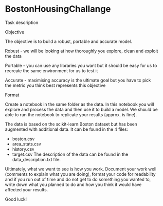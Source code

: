 # BostonHousingChallange

Task description


Objective

The objective is to build a robust, portable and accurate model.

Robust - we will be looking at how thoroughly you explore, clean and exploit the data

Portable - you can use any libraries you want but it should be easy for us to recreate the same environment for us to test it

Accurate - maximising accuracy is the ultimate goal but you have to pick the metric you think best represents this objective


Format

Create a notebook in the same folder as the data. In this notebook you will explore and process the data and then use it to build a model. We should be able to run the notebook to replicate your results (approx. is fine).

The data is based on the scikit-learn Boston dataset but has been augmented with additional data. It can be found in the 4 files:
 - boston.csv
 - area_stats.csv
 - history.csv
 - target.csv
The description of the data can be found in the data_description.txt file.


Ultimately, what we want to see is how you work. Document your work well (comments to explain what you are doing), format your code for readability and if you run out of time and do not get to do something you wanted to, write down what you planned to do and how you think it would have affected your results.


Good luck!
